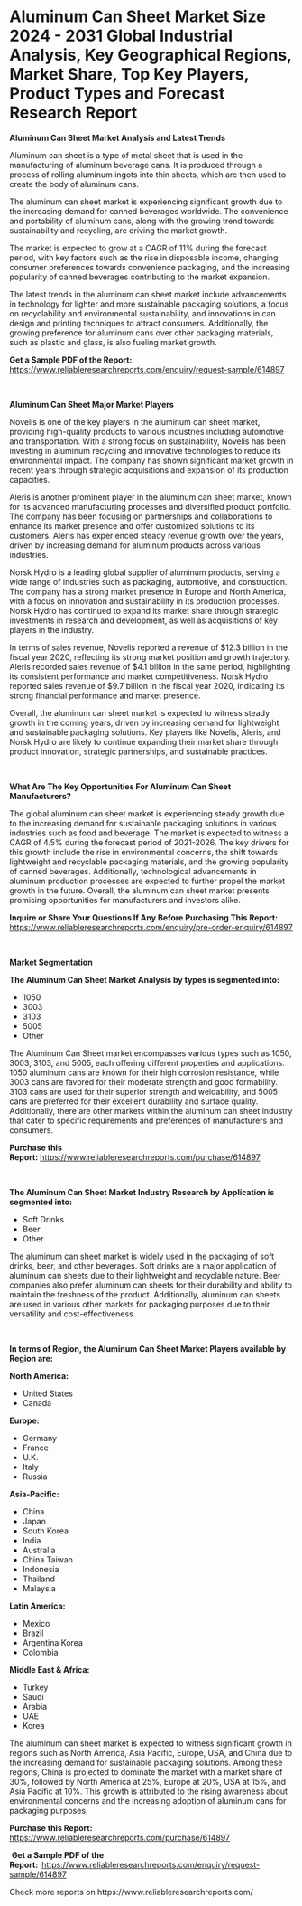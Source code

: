 <p><h1>Aluminum Can Sheet Market Size 2024 - 2031 Global Industrial Analysis, Key Geographical Regions, Market Share, Top Key Players, Product Types and Forecast Research Report</h1></p><p><strong>Aluminum Can Sheet Market Analysis and Latest Trends</strong></p>
<p><p>Aluminum can sheet is a type of metal sheet that is used in the manufacturing of aluminum beverage cans. It is produced through a process of rolling aluminum ingots into thin sheets, which are then used to create the body of aluminum cans.</p><p>The aluminum can sheet market is experiencing significant growth due to the increasing demand for canned beverages worldwide. The convenience and portability of aluminum cans, along with the growing trend towards sustainability and recycling, are driving the market growth.</p><p>The market is expected to grow at a CAGR of 11% during the forecast period, with key factors such as the rise in disposable income, changing consumer preferences towards convenience packaging, and the increasing popularity of canned beverages contributing to the market expansion.</p><p>The latest trends in the aluminum can sheet market include advancements in technology for lighter and more sustainable packaging solutions, a focus on recyclability and environmental sustainability, and innovations in can design and printing techniques to attract consumers. Additionally, the growing preference for aluminum cans over other packaging materials, such as plastic and glass, is also fueling market growth.</p></p>
<p><strong>Get a Sample PDF of the Report:&nbsp;</strong> <a href="https://www.reliableresearchreports.com/enquiry/request-sample/614897">https://www.reliableresearchreports.com/enquiry/request-sample/614897</a></p>
<p>&nbsp;</p>
<p><strong>Aluminum Can Sheet Major Market Players</strong></p>
<p><p>Novelis is one of the key players in the aluminum can sheet market, providing high-quality products to various industries including automotive and transportation. With a strong focus on sustainability, Novelis has been investing in aluminum recycling and innovative technologies to reduce its environmental impact. The company has shown significant market growth in recent years through strategic acquisitions and expansion of its production capacities.</p><p>Aleris is another prominent player in the aluminum can sheet market, known for its advanced manufacturing processes and diversified product portfolio. The company has been focusing on partnerships and collaborations to enhance its market presence and offer customized solutions to its customers. Aleris has experienced steady revenue growth over the years, driven by increasing demand for aluminum products across various industries.</p><p>Norsk Hydro is a leading global supplier of aluminum products, serving a wide range of industries such as packaging, automotive, and construction. The company has a strong market presence in Europe and North America, with a focus on innovation and sustainability in its production processes. Norsk Hydro has continued to expand its market share through strategic investments in research and development, as well as acquisitions of key players in the industry.</p><p>In terms of sales revenue, Novelis reported a revenue of $12.3 billion in the fiscal year 2020, reflecting its strong market position and growth trajectory. Aleris recorded sales revenue of $4.1 billion in the same period, highlighting its consistent performance and market competitiveness. Norsk Hydro reported sales revenue of $9.7 billion in the fiscal year 2020, indicating its strong financial performance and market presence.</p><p>Overall, the aluminum can sheet market is expected to witness steady growth in the coming years, driven by increasing demand for lightweight and sustainable packaging solutions. Key players like Novelis, Aleris, and Norsk Hydro are likely to continue expanding their market share through product innovation, strategic partnerships, and sustainable practices.</p></p>
<p>&nbsp;</p>
<p><strong>What Are The Key Opportunities For Aluminum Can Sheet Manufacturers?</strong></p>
<p><p>The global aluminum can sheet market is experiencing steady growth due to the increasing demand for sustainable packaging solutions in various industries such as food and beverage. The market is expected to witness a CAGR of 4.5% during the forecast period of 2021-2026. The key drivers for this growth include the rise in environmental concerns, the shift towards lightweight and recyclable packaging materials, and the growing popularity of canned beverages. Additionally, technological advancements in aluminum production processes are expected to further propel the market growth in the future. Overall, the aluminum can sheet market presents promising opportunities for manufacturers and investors alike.</p></p>
<p><strong>Inquire or Share Your Questions If Any Before Purchasing This Report:</strong> <a href="https://www.reliableresearchreports.com/enquiry/pre-order-enquiry/614897">https://www.reliableresearchreports.com/enquiry/pre-order-enquiry/614897</a></p>
<p>&nbsp;</p>
<p><strong>Market Segmentation</strong></p>
<p><strong>The Aluminum Can Sheet Market Analysis by types is segmented into:</strong></p>
<p><ul><li>1050</li><li>3003</li><li>3103</li><li>5005</li><li>Other</li></ul></p>
<p><p>The Aluminum Can Sheet market encompasses various types such as 1050, 3003, 3103, and 5005, each offering different properties and applications. 1050 aluminum cans are known for their high corrosion resistance, while 3003 cans are favored for their moderate strength and good formability. 3103 cans are used for their superior strength and weldability, and 5005 cans are preferred for their excellent durability and surface quality. Additionally, there are other markets within the aluminum can sheet industry that cater to specific requirements and preferences of manufacturers and consumers.</p></p>
<p><strong>Purchase this Report:&nbsp;</strong><a href="https://www.reliableresearchreports.com/purchase/614897">https://www.reliableresearchreports.com/purchase/614897</a></p>
<p>&nbsp;</p>
<p><strong>The Aluminum Can Sheet Market Industry Research by Application is segmented into:</strong></p>
<p><ul><li>Soft Drinks</li><li>Beer</li><li>Other</li></ul></p>
<p><p>The aluminum can sheet market is widely used in the packaging of soft drinks, beer, and other beverages. Soft drinks are a major application of aluminum can sheets due to their lightweight and recyclable nature. Beer companies also prefer aluminum can sheets for their durability and ability to maintain the freshness of the product. Additionally, aluminum can sheets are used in various other markets for packaging purposes due to their versatility and cost-effectiveness.</p></p>
<p>&nbsp;</p>
<p><strong>In terms of Region, the Aluminum Can Sheet Market Players available by Region are:</strong></p>
<p>
    <p> <strong> North America: </strong>
        <ul>
            <li>United States</li>
            <li>Canada</li>
        </ul>
        </p> 
    <p> <strong> Europe: </strong>
        <ul>
            <li>Germany</li>
            <li>France</li>
            <li>U.K.</li>
            <li>Italy</li>
            <li>Russia</li>
        </ul>
        </p> 
    <p> <strong> Asia-Pacific: </strong>
        <ul>
            <li>China</li>
            <li>Japan</li>
            <li>South Korea</li>
            <li>India</li>
            <li>Australia</li>
            <li>China Taiwan</li>
            <li>Indonesia</li>
            <li>Thailand</li>
            <li>Malaysia</li>
        </ul>
        </p> 
    <p> <strong> Latin America: </strong>
        <ul>
            <li>Mexico</li>
            <li>Brazil</li>
            <li>Argentina Korea</li>
            <li>Colombia</li>
        </ul>
        </p> 
    <p> <strong> Middle East & Africa: </strong>
        <ul>
            <li>Turkey</li>
            <li>Saudi</li>
            <li>Arabia</li>
            <li>UAE</li>
            <li>Korea</li>
        </ul>
    </p>
    </p>
<p><p>The aluminum can sheet market is expected to witness significant growth in regions such as North America, Asia Pacific, Europe, USA, and China due to the increasing demand for sustainable packaging solutions. Among these regions, China is projected to dominate the market with a market share of 30%, followed by North America at 25%, Europe at 20%, USA at 15%, and Asia Pacific at 10%. This growth is attributed to the rising awareness about environmental concerns and the increasing adoption of aluminum cans for packaging purposes.</p></p>
<p><strong>Purchase this Report: </strong><a href="https://www.reliableresearchreports.com/purchase/614897">https://www.reliableresearchreports.com/purchase/614897</a></p>
<p>&nbsp;<strong>Get a Sample PDF of the Report:&nbsp;&nbsp;</strong><a href="https://www.reliableresearchreports.com/enquiry/request-sample/614897">https://www.reliableresearchreports.com/enquiry/request-sample/614897</a></p>
<p><strong></strong></p>
<p>Check more reports on https://www.reliableresearchreports.com/</p>